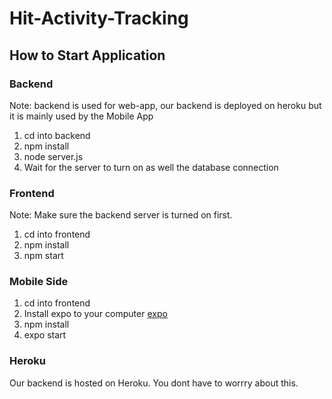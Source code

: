 # Hit-Activity-Tracking

## How to Start Application

### Backend
Note: backend is used for web-app, our backend is deployed on heroku but it is mainly used by the Mobile App
1. cd into backend
2. npm install
3. node server.js
4. Wait for the server to turn on as well the database connection

### Frontend 
Note: Make sure the backend server is turned on first.
1. cd into frontend
2. npm install
3. npm start

### Mobile Side 

1. cd into frontend
2. Install expo to your computer [expo](https://docs.expo.io/get-started/installation/)
3. npm install
4. expo start


### Heroku

Our backend is hosted on Heroku. You dont have to worrry about this.
